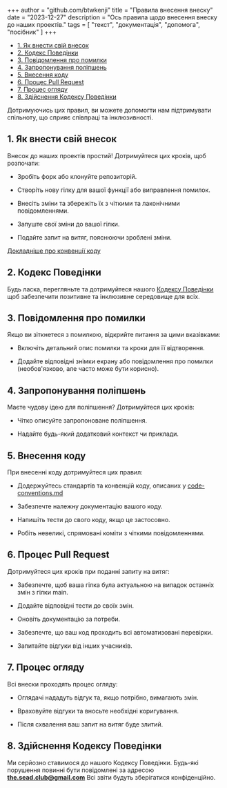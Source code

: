 +++
author = "github.com/btwkenji"
title = "Правила внесення внеску"
date = "2023-12-27"
description = "Ось правила щодо внесення внеску до наших проектів."
tags = [
    "текст",
    "документація",
    "допомога",
    "посібник"
]
+++

<!--toc:start-->
- [1. Як внести свій внесок](#1-як-внести-свій-внесок)
- [2. Кодекс Поведінки](#2-кодекс-поведінки)
- [3. Повідомлення про помилки](#3-повідомлення-про-помилки)
- [4. Запропонування поліпшень](#4-запропонування-поліпшень)
- [5. Внесення коду](#5-внесення-коду)
- [6. Процес Pull Request](#6-процес-pull-request)
- [7. Процес огляду](#7-процес-огляду)
- [8. Здійснення Кодексу Поведінки](#8-здійснення-кодексу-поведінки)
<!--toc:end-->

Дотримуючись цих правил, ви можете допомогти нам підтримувати спільноту, що сприяє співпраці та інклюзивності.

## 1. Як внести свій внесок

Внесок до наших проектів простий! Дотримуйтеся цих кроків, щоб розпочати:

- Зробіть форк або клонуйте репозиторій.

- Створіть нову гілку для вашої функції або виправлення помилок.

- Внесіть зміни та збережіть їх з чіткими та лаконічними повідомленнями.

- Запуште свої зміни до вашої гілки.

- Подайте запит на витяг, пояснюючи зроблені зміни.

[Докладніше про конвенції коду](/uk/docs/code-conventions)

## 2. Кодекс Поведінки

Будь ласка, перегляньте та дотримуйтеся нашого [Кодексу Поведінки](/uk/docs/code-of-conduct) щоб забезпечити позитивне та інклюзивне середовище для всіх.

## 3. Повідомлення про помилки

Якщо ви зіткнетеся з помилкою, відкрийте питання за цими вказівками:

- Включіть детальний опис помилки та кроки для її відтворення.

- Додайте відповідні знімки екрану або повідомлення про помилки (необов'язково, але часто може бути корисно).

## 4. Запропонування поліпшень

Маєте чудову ідею для поліпшення? Дотримуйтеся цих кроків:

- Чітко описуйте запропоноване поліпшення.

- Надайте будь-який додатковий контекст чи приклади.

## 5. Внесення коду

При внесенні коду дотримуйтеся цих правил:

- Додержуйтесь стандартів та конвенцій коду, описаних у [code-conventions.md](/uk/docs/code-conventions)

- Забезпечте належну документацію вашого коду.

- Напишіть тести до свого коду, якщо це застосовно.

- Робіть невеликі, спрямовані коміти з чіткими повідомленнями.

## 6. Процес Pull Request

Дотримуйтеся цих кроків при поданні запиту на витяг:

- Забезпечте, щоб ваша гілка була актуальною на випадок останніх змін з гілки main.

- Додайте відповідні тести до своїх змін.

- Оновіть документацію за потреби.

- Забезпечте, що ваш код проходить всі автоматизовані перевірки.

- Запитайте відгуки від інших учасників.

## 7. Процес огляду

Всі внески проходять процес огляду:

- Оглядачі нададуть відгук та, якщо потрібно, вимагають змін.

- Враховуйте відгуки та вносьте необхідні коригування.

- Після схвалення ваш запит на витяг буде злитий.

## 8. Здійснення Кодексу Поведінки

Ми серйозно ставимося до нашого Кодексу Поведінки. Будь-які порушення повинні бути повідомлені за адресою **the.sead.club@gmail.com** Всі звіти будуть зберігатися конфіденційно.
